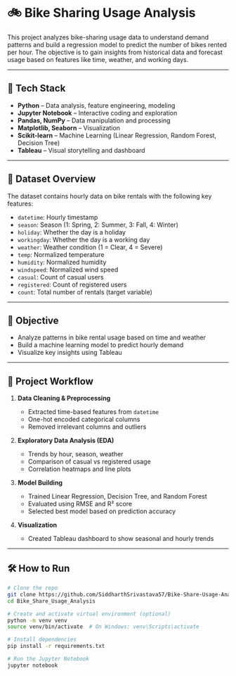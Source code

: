 # 🚲 Bike Sharing Usage Analysis

This project analyzes bike-sharing usage data to understand demand patterns and build a regression model to predict the number of bikes rented per hour. The objective is to gain insights from historical data and forecast usage based on features like time, weather, and working days.

---

## 🧰 Tech Stack

- **Python** – Data analysis, feature engineering, modeling
- **Jupyter Notebook** – Interactive coding and exploration
- **Pandas, NumPy** – Data manipulation and processing
- **Matplotlib, Seaborn** – Visualization
- **Scikit-learn** – Machine Learning (Linear Regression, Random Forest, Decision Tree)
- **Tableau** – Visual storytelling and dashboard

---

## 📁 Dataset Overview

The dataset contains hourly data on bike rentals with the following key features:

- `datetime`: Hourly timestamp  
- `season`: Season (1: Spring, 2: Summer, 3: Fall, 4: Winter)  
- `holiday`: Whether the day is a holiday  
- `workingday`: Whether the day is a working day  
- `weather`: Weather condition (1 = Clear, 4 = Severe)  
- `temp`: Normalized temperature  
- `humidity`: Normalized humidity  
- `windspeed`: Normalized wind speed  
- `casual`: Count of casual users  
- `registered`: Count of registered users  
- `count`: Total number of rentals (target variable)  

---

## 🎯 Objective

- Analyze patterns in bike rental usage based on time and weather  
- Build a machine learning model to predict hourly demand  
- Visualize key insights using Tableau  

---

## 🔄 Project Workflow

1. **Data Cleaning & Preprocessing**
   - Extracted time-based features from `datetime`
   - One-hot encoded categorical columns
   - Removed irrelevant columns and outliers

2. **Exploratory Data Analysis (EDA)**
   - Trends by hour, season, weather
   - Comparison of casual vs registered usage
   - Correlation heatmaps and line plots

3. **Model Building**
   - Trained Linear Regression, Decision Tree, and Random Forest
   - Evaluated using RMSE and R² score
   - Selected best model based on prediction accuracy

4. **Visualization**
   - Created Tableau dashboard to show seasonal and hourly trends

---

## 🛠 How to Run

```bash
# Clone the repo
git clone https://github.com/SiddharthSrivastava57/Bike-Share-Usage-Analysis
cd Bike_Share_Usage_Analysis

# Create and activate virtual environment (optional)
python -m venv venv
source venv/bin/activate  # On Windows: venv\Scripts\activate

# Install dependencies
pip install -r requirements.txt

# Run the Jupyter Notebook
jupyter notebook
